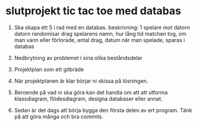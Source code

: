 # slutprojekt tic tac toe med databas

1. Ska skapa ett 5 i rad med en databas.
beskrivning: 
1 spelare mot datorn
datorn randomisar drag
spelarens namn, hur lång tid matchen tog, 
om man vann eller förlorade, antal drag, 
datum när man spelade, sparas i databas


1. Nedbrytning av problemet i sina olika beståndsdelar 

1. Projektplan som ett gitbräde 

1. När projektplanen är klar börjar ni skissa på lösningen.

1. Beroende på vad ni ska göra kan det handla om att att utforma klassdiagram, flödesdiagram, designa databaser eller annat.

1. Sedan är det dags att börja bygga den första delen av ert program. Tänk på att göra många och bra commits.
